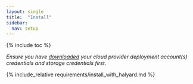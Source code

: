 ```yaml
---
layout: single
title:  "Install"
sidebar:
  nav: setup
---
```


{% include toc %}

_Ensure you have [downloaded](/setup/requirements) your cloud provider deployment account(s) credentials and storage credentials first._

{% include_relative requirements/install_with_halyard.md %}